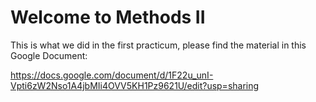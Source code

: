# Welcome to Methods II
This is what we did in the first practicum, please find the material in this Google Document:

https://docs.google.com/document/d/1F22u_unI-Vpti6zW2Nso1A4jbMIi4OVV5KH1Pz9621U/edit?usp=sharing
